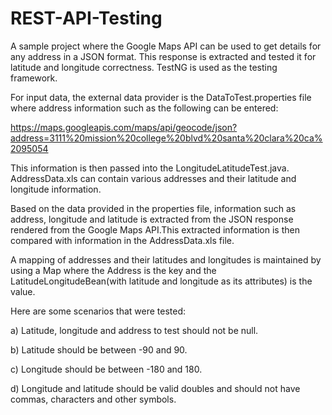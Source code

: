 # REST-API-Testing

A sample project where the Google Maps API can be used to get details for any address in a JSON format. This response is extracted and tested it for latitude and longitude correctness. TestNG is used as the testing framework.

For input data, the external data provider is the DataToTest.properties file where address information such as the following can be entered:

https://maps.googleapis.com/maps/api/geocode/json?address=3111%20mission%20college%20blvd%20santa%20clara%20ca%2095054
 
This information is then passed into the LongitudeLatitudeTest.java. AddressData.xls can contain various addresses and their latitude and longitude information. 
 
Based on the data provided in the properties file, information such as address, longitude and latitude is extracted from the JSON response rendered from the Google Maps API.This extracted information is then compared with information in the AddressData.xls file. 
 
A mapping of addresses and their latitudes and longitudes is maintained by using a Map where the Address is the key and the LatitudeLongitudeBean(with latitude and longitude as its attributes) is the value.
 
Here are some scenarios that were tested:
 
   a) Latitude, longitude and address to test should not be null.
 
   b) Latitude should be between -90 and 90.
 
   c) Longitude should be between -180 and 180.
 
   d) Longitude and latitude should be valid doubles and should not have commas, characters and other symbols.
